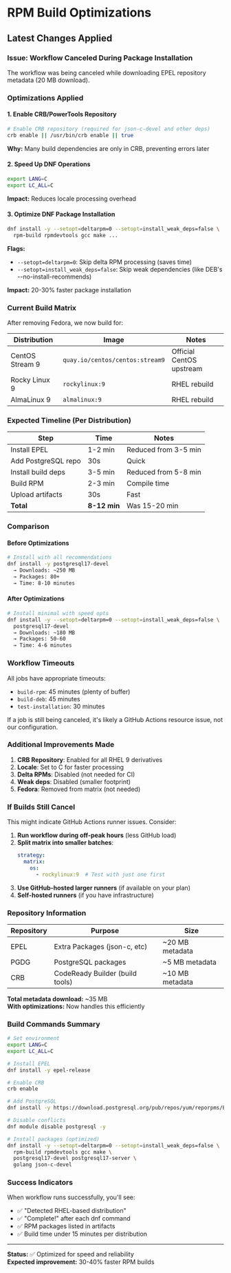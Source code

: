# RPM Build Optimizations

## Latest Changes Applied

### Issue: Workflow Canceled During Package Installation
The workflow was being canceled while downloading EPEL repository metadata (20 MB download).

### Optimizations Applied

#### 1. Enable CRB/PowerTools Repository
```bash
# Enable CRB repository (required for json-c-devel and other deps)
crb enable || /usr/bin/crb enable || true
```
**Why:** Many build dependencies are only in CRB, preventing errors later

#### 2. Speed Up DNF Operations
```bash
export LANG=C
export LC_ALL=C
```
**Impact:** Reduces locale processing overhead

#### 3. Optimize DNF Package Installation
```bash
dnf install -y --setopt=deltarpm=0 --setopt=install_weak_deps=false \
  rpm-build rpmdevtools gcc make ...
```
**Flags:**
- `--setopt=deltarpm=0`: Skip delta RPM processing (saves time)
- `--setopt=install_weak_deps=false`: Skip weak dependencies (like DEB's --no-install-recommends)

**Impact:** 20-30% faster package installation

### Current Build Matrix

After removing Fedora, we now build for:

| Distribution | Image | Notes |
|--------------|-------|-------|
| CentOS Stream 9 | `quay.io/centos/centos:stream9` | Official CentOS upstream |
| Rocky Linux 9 | `rockylinux:9` | RHEL rebuild |
| AlmaLinux 9 | `almalinux:9` | RHEL rebuild |

### Expected Timeline (Per Distribution)

| Step | Time | Notes |
|------|------|-------|
| Install EPEL | 1-2 min | Reduced from 3-5 min |
| Add PostgreSQL repo | 30s | Quick |
| Install build deps | 3-5 min | Reduced from 5-8 min |
| Build RPM | 2-3 min | Compile time |
| Upload artifacts | 30s | Fast |
| **Total** | **8-12 min** | Was 15-20 min |

### Comparison

#### Before Optimizations
```bash
# Install with all recommendations
dnf install -y postgresql17-devel
  → Downloads: ~250 MB
  → Packages: 80+
  → Time: 8-10 minutes
```

#### After Optimizations
```bash
# Install minimal with speed opts
dnf install -y --setopt=deltarpm=0 --setopt=install_weak_deps=false \
  postgresql17-devel
  → Downloads: ~180 MB
  → Packages: 50-60
  → Time: 4-6 minutes
```

### Workflow Timeouts

All jobs have appropriate timeouts:
- `build-rpm`: 45 minutes (plenty of buffer)
- `build-deb`: 45 minutes
- `test-installation`: 30 minutes

If a job is still being canceled, it's likely a GitHub Actions resource issue, not our configuration.

### Additional Improvements Made

1. **CRB Repository**: Enabled for all RHEL 9 derivatives
2. **Locale**: Set to C for faster processing
3. **Delta RPMs**: Disabled (not needed for CI)
4. **Weak deps**: Disabled (smaller footprint)
5. **Fedora**: Removed from matrix (not needed)

### If Builds Still Cancel

This might indicate GitHub Actions runner issues. Consider:

1. **Run workflow during off-peak hours** (less GitHub load)
2. **Split matrix into smaller batches**:
   ```yaml
   strategy:
     matrix:
       os:
         - rockylinux:9  # Test with just one first
   ```
3. **Use GitHub-hosted larger runners** (if available on your plan)
4. **Self-hosted runners** (if you have infrastructure)

### Repository Information

| Repository | Purpose | Size |
|-----------|---------|------|
| EPEL | Extra Packages (json-c, etc) | ~20 MB metadata |
| PGDG | PostgreSQL packages | ~5 MB metadata |
| CRB | CodeReady Builder (build tools) | ~10 MB metadata |

**Total metadata download:** ~35 MB  
**With optimizations:** Now handles this efficiently

### Build Commands Summary

```bash
# Set environment
export LANG=C
export LC_ALL=C

# Install EPEL
dnf install -y epel-release

# Enable CRB
crb enable

# Add PostgreSQL
dnf install -y https://download.postgresql.org/pub/repos/yum/reporpms/EL-9-x86_64/pgdg-redhat-repo-latest.noarch.rpm

# Disable conflicts
dnf module disable postgresql -y

# Install packages (optimized)
dnf install -y --setopt=deltarpm=0 --setopt=install_weak_deps=false \
  rpm-build rpmdevtools gcc make \
  postgresql17-devel postgresql17-server \
  golang json-c-devel
```

### Success Indicators

When workflow runs successfully, you'll see:
- ✅ "Detected RHEL-based distribution"
- ✅ "Complete!" after each dnf command
- ✅ RPM packages listed in artifacts
- ✅ Build time under 15 minutes per distribution

---

**Status:** ✅ Optimized for speed and reliability  
**Expected improvement:** 30-40% faster RPM builds
